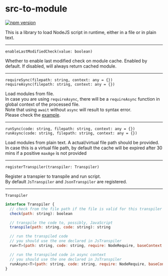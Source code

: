 # src-to-module

[![npm version](https://badge.fury.io/js/src-to-module.svg)](https://badge.fury.io/js/src-to-module)

This is a library to load NodeJS script in runtime, either in a file or in plain text. 

----

`enableLastModifiedCheck(value: boolean)`

Whether to enable last modified check on module cache. Enabled by default. If disabled, will always return cached module. 

----

`requireSync(filepath: string, context: any = {})`  
`requireAsync(filepath: string, context: any = {})`

Load modules from file.  
In case you are using `requireAsync`, there will be a `requireAsync` function in global context of the processed file.  
Note that using `await` without `async` will result to syntax error.  
Please check the [example](test/async.js). 

----

`runSync(code: string, filepath: string, context: any = {})`  
`runAsync(code: string, filepath: string, context: any = {})`

Load modules from plain text. A actual/virtual file path should be provided.  
In case this is a virtual file path, by default the cache will be expired after 30 mins if a positive `maxAge` is not provided

----

`registerTranspiler(transpiler: Transpiler)`

Register a transpier to transpile and run script.  
By default `JsTranspiler` and `JsonTranspiler` are registered. 

----

`Transpiler`

```js
interface Transpiler {
  // check from the file path if the file is valid for this transpiler
  check(path: string): boolean

  // transpile the code to, possibly, JavaScript
  transpile(path: string, code: string): string

  // run the transpiled code
  // you should use the one declared in JsTranspiler
  run<T>(path: string, code: string, require: NodeRequire, baseContext: any): T | undefined

  // run the transpiled code in async context
  // you should use the one declared in JsTranspiler
  runAsync<T>(path: string, code: string, require: NodeRequire, baseContext: any): Promise<T | undefined>
}
```